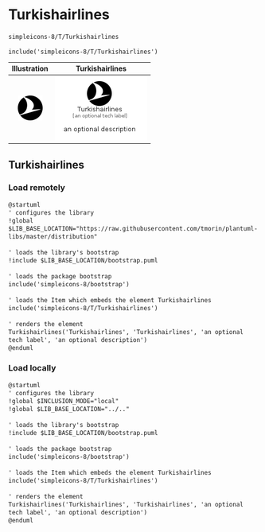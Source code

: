 # Turkishairlines


```text
simpleicons-8/T/Turkishairlines
```

```text
include('simpleicons-8/T/Turkishairlines')
```



| Illustration | Turkishairlines |
| :---: | :---: |
| ![illustration for Illustration](../../simpleicons-8/T/Turkishairlines.png) | ![illustration for Turkishairlines](../../simpleicons-8/T/Turkishairlines.Local.png) |




## Turkishairlines

### Load remotely
```plantuml
@startuml
' configures the library
!global $LIB_BASE_LOCATION="https://raw.githubusercontent.com/tmorin/plantuml-libs/master/distribution"

' loads the library's bootstrap
!include $LIB_BASE_LOCATION/bootstrap.puml

' loads the package bootstrap
include('simpleicons-8/bootstrap')

' loads the Item which embeds the element Turkishairlines
include('simpleicons-8/T/Turkishairlines')

' renders the element
Turkishairlines('Turkishairlines', 'Turkishairlines', 'an optional tech label', 'an optional description')
@enduml
```

### Load locally
```plantuml
@startuml
' configures the library
!global $INCLUSION_MODE="local"
!global $LIB_BASE_LOCATION="../.."

' loads the library's bootstrap
!include $LIB_BASE_LOCATION/bootstrap.puml

' loads the package bootstrap
include('simpleicons-8/bootstrap')

' loads the Item which embeds the element Turkishairlines
include('simpleicons-8/T/Turkishairlines')

' renders the element
Turkishairlines('Turkishairlines', 'Turkishairlines', 'an optional tech label', 'an optional description')
@enduml
```

